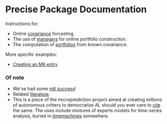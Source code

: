 # Precise Package Documentation

Instructions for:
 - Online [covariance](https://microprediction.github.io/precise/covariance.html) forcasting.
 - The use of [managers](https://microprediction.github.io/precise/managers.html) for online portfolio construction.
 - The computation of [portfolios](https://microprediction.github.io/precise/portfolios.html) from known covariance. 

More specific examples:
 - [Creating an M6 entry](https://microprediction.github.io/precise/m6.html)
 
### Of note

- We've had some [m6 success](https://microprediction.github.io/precise/m6_success.html)! 
- Related [literature](https://github.com/microprediction/precise/blob/main/LITERATURE.md).
- This is a piece of the microprediction project aimed at creating millions of autonomous critters to democratize AI, should you ever care to [cite](https://github.com/microprediction/microprediction/blob/master/CITE.md) the same. The uses include mixtures of experts models for time-series analysis, buried in [timemachines](https://github.com/microprediction/timemachines/tree/main/timemachines/skatertools) somewhere.
